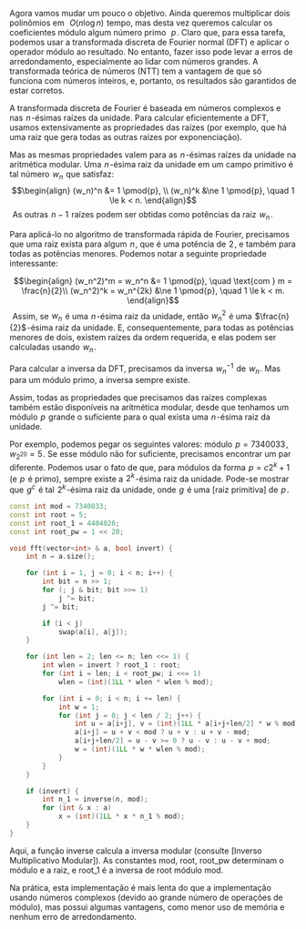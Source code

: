 
Agora vamos mudar um pouco o objetivo. Ainda queremos multiplicar dois polinômios em  
$O(n \log n)$  tempo, mas desta vez queremos calcular os coeficientes módulo algum número primo  
$p$ . Claro que, para essa tarefa, podemos usar a transformada discreta de Fourier normal (DFT) e aplicar o operador módulo ao resultado. No entanto, fazer isso pode levar a erros de arredondamento, especialmente ao lidar com números grandes. A transformada teórica de números (NTT) tem a vantagem de que só funciona com números inteiros, e, portanto, os resultados são garantidos de estar corretos.

A transformada discreta de Fourier é baseada em números complexos e nas  $n$ -ésimas raízes da unidade. Para calcular eficientemente a DFT, usamos extensivamente as propriedades das raízes (por exemplo, que há uma raiz que gera todas as outras raízes por exponenciação).

Mas as mesmas propriedades valem para as  $n$ -ésimas raízes da unidade na aritmética modular. Uma  $n$ -ésima raiz da unidade em um campo primitivo é tal número  $w_n$  que satisfaz:
$$\begin{align} (w_n)^n &= 1 \pmod{p}, \\ (w_n)^k &\ne 1 \pmod{p}, \quad 1 \le k < n. \end{align}$$ 
As outras  $n-1$  raízes podem ser obtidas como potências da raiz  $w_n$ .

Para aplicá-lo no algoritmo de transformada rápida de Fourier, precisamos que uma raiz exista para algum  $n$ , que é uma potência de  $2$ , e também para todas as potências menores. Podemos notar a seguinte propriedade interessante:
 
$$\begin{align} (w_n^2)^m = w_n^n &= 1 \pmod{p}, \quad \text{com } m = \frac{n}{2}\\ (w_n^2)^k = w_n^{2k} &\ne 1 \pmod{p}, \quad 1 \le k < m. \end{align}$$ 
Assim, se  $w_n$  é uma  $n$ -ésima raiz da unidade, então  $w_n^2$  é uma  $\frac{n}{2}$ -ésima raiz da unidade. E, consequentemente, para todas as potências menores de dois, existem raízes da ordem requerida, e elas podem ser calculadas usando  $w_n$ .

Para calcular a inversa da DFT, precisamos da inversa  $w_n^{-1}$  de  $w_n$ . Mas para um módulo primo, a inversa sempre existe.

Assim, todas as propriedades que precisamos das raízes complexas também estão disponíveis na aritmética modular, desde que tenhamos um módulo  $p$  grande o suficiente para o qual exista uma  $n$ -ésima raiz da unidade.

Por exemplo, podemos pegar os seguintes valores: módulo  $p = 7340033$ ,  $w_{2^{20}} = 5$ . Se esse módulo não for suficiente, precisamos encontrar um par diferente. Podemos usar o fato de que, para módulos da forma  $p = c 2^k + 1$  (e  $p$  é primo), sempre existe a  $2^k$ -ésima raiz da unidade. Pode-se mostrar que  $g^c$  é tal  $2^k$ -ésima raiz da unidade, onde  $g$  é uma [raiz primitiva] de  $p$ .

```cpp
const int mod = 7340033;
const int root = 5;
const int root_1 = 4404020;
const int root_pw = 1 << 20;

void fft(vector<int> & a, bool invert) {
    int n = a.size();

    for (int i = 1, j = 0; i < n; i++) {
        int bit = n >> 1;
        for (; j & bit; bit >>= 1)
            j ^= bit;
        j ^= bit;

        if (i < j)
            swap(a[i], a[j]);
    }

    for (int len = 2; len <= n; len <<= 1) {
        int wlen = invert ? root_1 : root;
        for (int i = len; i < root_pw; i <<= 1)
            wlen = (int)(1LL * wlen * wlen % mod);

        for (int i = 0; i < n; i += len) {
            int w = 1;
            for (int j = 0; j < len / 2; j++) {
                int u = a[i+j], v = (int)(1LL * a[i+j+len/2] * w % mod);
                a[i+j] = u + v < mod ? u + v : u + v - mod;
                a[i+j+len/2] = u - v >= 0 ? u - v : u - v + mod;
                w = (int)(1LL * w * wlen % mod);
            }
        }
    }

    if (invert) {
        int n_1 = inverse(n, mod);
        for (int & x : a)
            x = (int)(1LL * x * n_1 % mod);
    }
}
```
Aqui, a função inverse calcula a inversa modular (consulte [Inverso Multiplicativo Modular]). As constantes mod, root, root_pw determinam o módulo e a raiz, e root_1 é a inversa de root módulo mod.

Na prática, esta implementação é mais lenta do que a implementação usando números complexos (devido ao grande número de operações de módulo), mas possui algumas vantagens, como menor uso de memória e nenhum erro de arredondamento.